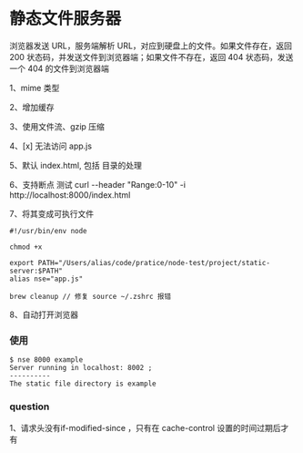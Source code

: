 # 静态文件服务器

浏览器发送 URL，服务端解析 URL，对应到硬盘上的文件。如果文件存在，返回 200 状态码，并发送文件到浏览器端；如果文件不存在，返回 404 状态码，发送一个 404 的文件到浏览器端


1、mime 类型

2、增加缓存

3、使用文件流、gzip 压缩

4、[x] 无法访问 app.js

5、默认 index.html, 包括 目录的处理

6、支持断点
  测试
    curl --header "Range:0-10" -i http://localhost:8000/index.html

7、将其变成可执行文件

```
#!/usr/bin/env node

chmod +x 

export PATH="/Users/alias/code/pratice/node-test/project/static-server:$PATH"
alias nse="app.js"

brew cleanup // 修复 source ~/.zshrc 报错
```

8、自动打开浏览器

### 使用

```
$ nse 8000 example
Server running in localhost: 8002 ;
----------
The static file directory is example
```

### question
1、请求头没有if-modified-since ，只有在 cache-control 设置的时间过期后才有
